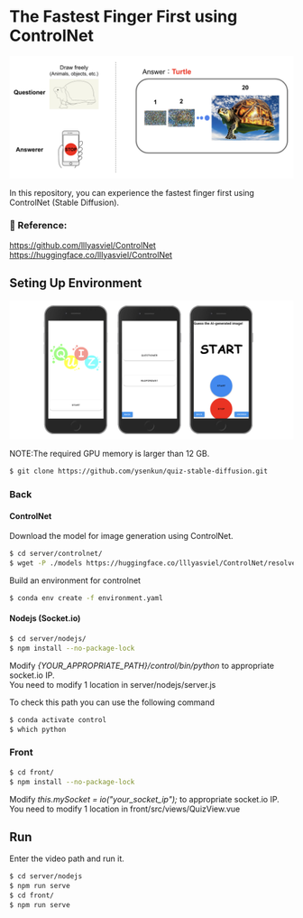 # The Fastest Finger First using ControlNet
![Main image](github_img/flow.png)

In this repository, you can experience the fastest finger first using ControlNet (Stable Diffusion).

### :raising_hand: Reference:
https://github.com/lllyasviel/ControlNet  
https://huggingface.co/lllyasviel/ControlNet

## Seting Up Environment

![Main image](github_img/views.png)

NOTE:The required GPU memory is larger than 12 GB.

```bash
$ git clone https://github.com/ysenkun/quiz-stable-diffusion.git
```

### Back
#### ControlNet  
Download the model for image generation using ControlNet.
```bash
$ cd server/controlnet/
$ wget -P ./models https://huggingface.co/lllyasviel/ControlNet/resolve/main/models/control_sd15_scribble.pth
```

Build an environment for controlnet
```bash
$ conda env create -f environment.yaml
```

#### Nodejs (Socket.io)
```bash
$ cd server/nodejs/
$ npm install --no-package-lock
```
Modify _{YOUR_APPROPRIATE_PATH}/control/bin/python_ to appropriate socket.io IP.  
You need to modify 1 location in server/nodejs/server.js  

To check this path you can use the following command  
```bash
$ conda activate control
$ which python
```

### Front

```bash
$ cd front/
$ npm install --no-package-lock
```
Modify _this.mySocket = io("your_socket_ip");_ to appropriate socket.io IP.  
You need to modify 1 location in front/src/views/QuizView.vue  

## Run
Enter the video path and run it.  
```bash
$ cd server/nodejs
$ npm run serve
$ cd front/
$ npm run serve
```
